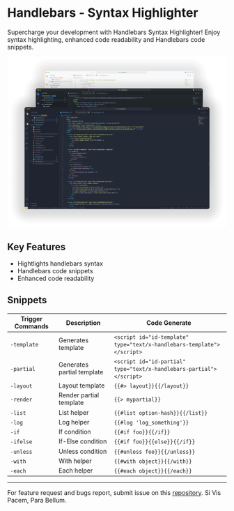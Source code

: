 # Handlebars - Syntax Highlighter

Supercharge your development with Handlebars Syntax Highlighter! Enjoy syntax highlighting, enhanced code readability and Handlebars code snippets.

![preview-handlebars-syntax-highlighter](./images/preview.png)

## Key Features
- Hightlights handlebars syntax
- Handlebars code snippets
- Enhanced code readability

## Snippets
| Trigger Commands | Description | Code Generate |
| --- | --- | --- |
| `-template` &nbsp;&nbsp;&nbsp;&nbsp; | Generates template | `<script id="id-template" type="text/x-handlebars-template"></script>`|
| `-partial` | Generates partial template | `<script id="id-partial" type="text/x-handlebars-partial"></script>` |
| `-layout` | Layout template | `{{#> layout}}{{/layout}}` |
| `-render` | Render partial template | `{{> mypartial}}` | 
| `-list` | List helper | `{{#list option-hash}}{{/list}}` |
| `-log` | Log helper | `{{#log 'log_something'}}` |
| `-if` | If condition | `{{#if foo}}{{/if}}` |
| `-ifelse` | If-Else condition | `{{#if foo}}{{else}}{{/if}}` |
| `-unless` | Unless condition | `{{#unless foo}}{{/unless}}` |
| `-with` | With helper | `{{#with object}}{{/with}}` |
| `-each` | Each helper | `{{#each object}}{{/each}}` |
---
For feature request and bugs report, submit issue on this [repository](https://github.com/CarlSaqui29/HandlebarsSyntaxHighlighter/issues). Si Vis Pacem, Para Bellum.
